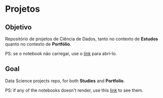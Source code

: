 # Projetos

## Objetivo
Repositório de projetos de Ciência de Dados, tanto no contexto de **Estudos** quanto no contexto de **Portfólio**.

PS: se o notebook não carregar, use o [link](https://nbviewer.jupyter.org/) para abri-lo.

## Goal
Data Science projects repo, for both **Studies** and **Portfolio**.

PS: if any of the notebooks doesn't render, use this [link](https://nbviewer.jupyter.org/) to see them.

